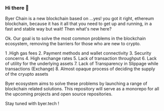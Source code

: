 ### Hi there 👋
Byer Chain is a new blockchain based on ...yes! you got it right, ethereum blockchain, because it has it all that you need to get up and running, in a fast and stable way but wait! Then what's new here? 

Ok. Our goal is to solve the most common problems in the blockchain ecosystem, removing the barriers for those who are new to crypto. 
   
1 .High gas fees
2. Payment methods and wallet connectivity
3. Security concerns
4. High exchange rates
5. Lack of transaction throughput
6. Lack of utility for the underlying assets
7. Lack of Transparency in Slippage while transactions (Exchange)
8. Almost opaque process of deciding the supply of the cryupto assets

Byer ecosystem aims to solve these problems by launching a range of blockchain related solutions. This repository will serve as a monorepo for all the upcoming projects and open source repositories. 

Stay tuned with byer.tech !

<!--
**byerchain/byerchain** is a ✨ _special_ ✨ repository because its `README.md` (this file) appears on your GitHub profile.


Here are some ideas to get you started:

- 🔭 I’m currently working on ...
- 🌱 I’m currently learning ...
- 👯 I’m looking to collaborate on ...
- 🤔 I’m looking for help with ...
- 💬 Ask me about ...
- 📫 How to reach me: ...
- 😄 Pronouns: ...
- ⚡ Fun fact: ...
-->
